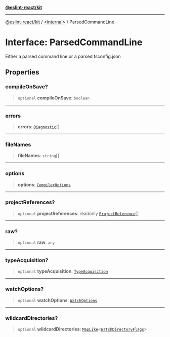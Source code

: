 [**@eslint-react/kit**](../../README.md)

***

[@eslint-react/kit](../../README.md) / [\<internal\>](../README.md) / ParsedCommandLine

# Interface: ParsedCommandLine

Either a parsed command line or a parsed tsconfig.json

## Properties

### compileOnSave?

> `optional` **compileOnSave**: `boolean`

***

### errors

> **errors**: [`Diagnostic`](Diagnostic.md)[]

***

### fileNames

> **fileNames**: `string`[]

***

### options

> **options**: [`CompilerOptions`](CompilerOptions.md)

***

### projectReferences?

> `optional` **projectReferences**: readonly [`ProjectReference`](ProjectReference.md)[]

***

### raw?

> `optional` **raw**: `any`

***

### typeAcquisition?

> `optional` **typeAcquisition**: [`TypeAcquisition`](TypeAcquisition.md)

***

### watchOptions?

> `optional` **watchOptions**: [`WatchOptions`](WatchOptions.md)

***

### wildcardDirectories?

> `optional` **wildcardDirectories**: [`MapLike`](MapLike.md)\<[`WatchDirectoryFlags`](../enumerations/WatchDirectoryFlags.md)\>
